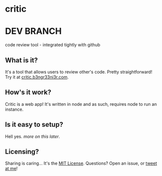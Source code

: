 critic
======

# DEV BRANCH


code review tool - integrated tightly with github

## What is it?

It's a tool that allows users to review other's code. Pretty straightforward!  
Try it at [critic.b3ngr33ni3r.com](http://critic.b3ngr33ni3r.com).

## How's it work?

Critic is a web app! It's written in node and as such, requires node to run an instance.

## Is it easy to setup?

Hell yes. _more on this later_.

## Licensing?

Sharing is caring... It's the [MIT License](./blob/master/LICENSE). Questions? Open an issue, or [tweet at me](https://twitter.com/b3ngr33ni3r)!
